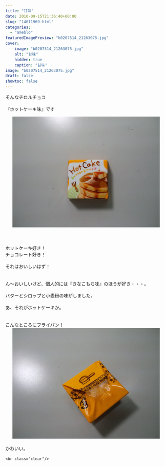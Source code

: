 ```yaml
---
title: "甘味"
date: 2010-09-15T21:36:40+00:00
slug: "14011969-html"
categories:
  - "ameblo"
featuredImagePreview: "b0207514_21263075.jpg"
cover:
    image: "b0207514_21263075.jpg"
    alt: "甘味"
    hidden: true
    caption: "甘味"
image: "b0207514_21263075.jpg"
draft: false
showtoc: false
---
```

そんなチロルチョコ<br/>
<br/>
『ホットケーキ味』です<br/>
<center><a href="b0207514_21263075.jpg" rel="nofollow"><img src="b0207514_21263075.jpg" alt="甘味_b0207514_21263075.jpg" class="IMAGE_MID" height="345" width="460"/></a></center><br/>
<br/>
<br/>
ホットケーキ好き！<br/>
チョコレート好き！<br/>
<br/>
それはおいしいはず！<br/>
<br/>
<br/>
ん～おいしいけど、個人的には『きなこもち味』のほうが好き・・・。<br/>
<br/>
バターとシロップと小麦粉の味がしました。<br/>
<br/>
あ、それがホットケーキか。<br/>
<br/>
<br/>
こんなところにフライパン！<br/>
<center><a href="b0207514_21334158.jpg" rel="nofollow"><img src="b0207514_21334158.jpg" alt="甘味_b0207514_21334158.jpg" class="IMAGE_MID" height="345" width="460"/></a></center><br/>
かわいい。

    <br class="clear"/>